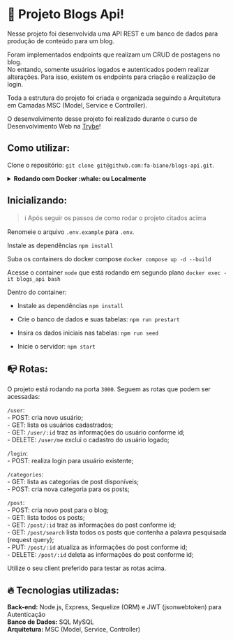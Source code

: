 # 📑 Projeto Blogs Api!

Nesse projeto foi desenvolvida uma API REST e um banco de dados para produção de conteúdo para um blog.

Foram implementados endpoints que realizam um CRUD de postagens no blog. </br>
No entando, somente usuários logados e autenticados podem realizar alterações. Para isso, existem os endpoints para criação e realização de login.

Toda a estrutura do projeto foi criada e organizada seguindo a Arquitetura em Camadas MSC (Model, Service e Controller).

O desenvolvimento desse projeto foi realizado durante o curso de Desenvolvimento Web na [Trybe](https://www.betrybe.com/)!

## Como utilizar:

Clone o repositório: `git clone git@github.com:fa-biano/blogs-api.git`.

<details>
  <summary><strong>Rodando com Docker :whale: ou Localmente</strong></summary>
  
  ## 👉 Com Docker
   **⚠ Antes de começar, seu docker-compose precisa estar na versão 1.29 ou superior. [Veja aqui](https://www.digitalocean.com/community/tutorials/how-to-install-and-use-docker-compose-on-ubuntu-20-04-pt) ou [na documentação](https://docs.docker.com/compose/install/) como instalá-lo. No primeiro artigo, você pode substituir onde está com `1.26.0` por `1.29.2`.**
   
   > Rode o serviço `node` com o comando `docker-compose up -d --build`.
  - Esse serviço irá inicializar um container chamado `blogs_api` e outro chamado `blogs_api_db`.
  - A partir daqui você pode rodar o container via CLI ou abri-lo no VS Code.
  
   > :information_source: Use o comando `docker exec -it car_shop bash`.
   
  - Ele te dará acesso ao terminal interativo do container criado pelo compose, que está rodando em segundo plano.

  > :information_source: Instale as dependências [**Caso existam**] com `npm install`
  
  - **⚠ Atenção:** Caso opte por utilizar o Docker, **TODOS** os comandos disponíveis no `package.json` (npm start, npm test, npm run dev, ...) devem ser executados **DENTRO** do container, ou seja, no terminal que aparece após a execução do comando `docker exec` citado acima. 
  
  ## 👉 Sem Docker

  > :information_source: Instale as dependências [**Caso existam**] com `npm install`
  
  - ✨ **Dica:** Para rodar o projeto desta forma, obrigatoriamente você deve ter o `node` instalado em seu computador.
  - ✨ **Dica:** O projeto espera que a versão do `node` utilizada seja a 16.

  <br>  
</details>

## Inicializando:
  > :information_source: Após seguir os passos de como rodar o projeto citados acima

  Renomeie o arquivo `.env.example` para `.env`.
  
  Instale as dependências `npm install`

  Suba os containers do docker compose `docker compose up -d --build`

  Acesse o container `node` que está rodando em segundo plano `docker exec -it blogs_api bash`

  Dentro do container: 
  - Instale as dependências `npm install`

  - Crie o banco de dados e suas tabelas: `npm run prestart`

  - Insira os dados iniciais nas tabelas: `npm run seed`

  - Inicie o servidor: `npm start`

## :mailbox_with_no_mail: Rotas:

O projeto está rodando na porta `3000`. Seguem as rotas que podem ser acessadas:

  `/user`: </br>
    - POST: cria novo usuário; </br>
    - GET: lista os usuários cadastrados; </br>
    - GET: `/user/:id` traz as informações do usuário conforme id; </br>
    - DELETE: `/user/me` exclui o cadastro do usuário logado;

  `/login`: </br>
    - POST: realiza login para usuário existente;

  `/categories`: </br>
    - GET: lista as categorias de post disponíveis; </br>
    - POST: cria nova categoria para os posts;
    
  `/post`: </br>
    - POST: cria novo post para o blog; </br>
    - GET: lista todos os posts; </br>
    - GET: `/post/:id` traz as informações do post conforme id; </br>
    - GET: `/post/search` lista todos os posts que contenha a palavra pesquisada (request query); </br>
    - PUT: `/post/:id` atualiza as informações do post conforme id; </br>
    - DELETE: `/post/:id` deleta as informações do post conforme id; </br>

Utilize o seu client preferido para testar as rotas acima.

## :fire: Tecnologias utilizadas:

  **Back-end:** Node.js, Express, Sequelize (ORM) e JWT (jsonwebtoken) para Autenticação </br>
  **Banco de Dados:** SQL MySQL </br>
  **Arquitetura:** MSC (Model, Service, Controller)
